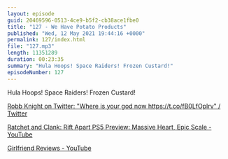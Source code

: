 ```yaml
---
layout: episode
guid: 20469596-0513-4ce9-b5f2-cb38ace1fbe0
title: "127 - We Have Potato Products"
published: "Wed, 12 May 2021 19:44:16 +0000"
permalink: 127/index.html
file: "127.mp3"
length: 11351289
duration: 00:23:35
summary: "Hula Hoops! Space Raiders! Frozen Custard!"
episodeNumber: 127
---
```


Hula Hoops! Space Raiders! Frozen Custard!

[Robb Knight on Twitter: "Where is your god now https://t.co/fB0LfOplrv" / Twitter](https://twitter.com/rknightuk/status/1391387488640454657)

[Ratchet and Clank: Rift Apart PS5 Preview: Massive Heart, Epic Scale - YouTube](https://www.youtube.com/watch?v=WIy7S01KgrY)

[Girlfriend Reviews - YouTube](https://www.youtube.com/c/GirlfriendReviews/videos)
